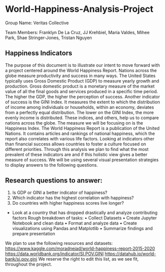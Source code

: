 # World-Happiness-Analysis-Project

Group Name: Veritas Collective

Team Members:  Franklyn De La Cruz, JJ Krehbiel, Maria Valdes, Mihee Park, Shae Stringer-Jones, Tristan Nguyen
 
## Happiness Indicators
The purpose of this document is to illustrate our intent to move forward with a project centered around the World Happiness Report. Nations across the globe measure productivity and success in many ways. The United States typically uses Gross Domestic Product (GDP) to measure yearly growth and production. Gross domestic product is a monetary measure of the market value of all the final goods and services produced in a specific time period. The higher the GDP, the higher the perception of success. Another indicator of success is the GINI Index. It measures the extent to which the distribution of income among individuals or households, within an economy, deviates from a perfectly equal distribution. The lower on the GINI Index, the more evenly income is distributed. These indices, and others, help us to compare nations across the globe. 
 	The measure we will be focusing on is the Happiness Index. The World Happiness Report is a publication of the United Nations. It contains articles and rankings of national happiness, which the report also correlates with various life factors. Looking at indicators other than financial success allows countries to foster a culture focused on different priorities. Through this analysis we plan to find what the most prevalent of these indicators are and if this holistic view gives a better measure of success.  We will be using several visual presentation strategies to display answers to the following questions. 

## Research questions to answer: 
1.	Is GDP or GINI a better indicator of happiness?
2.	Which indicator has the highest correlation with happiness?
3.	Do countries with higher happiness scores live longer?
* Look at a country that has dropped drastically and analyze contributing factors 
Rough breakdown of tasks:
•	Collect Datasets
•	Create Jupyter Notebook and clean data
•	Format and analyze data 
•	Create visualizations using Pandas and Matplotlib
•	Summarize findings and prepare presentation
 
We plan to use the following resources and datasets:
https://www.kaggle.com/moradnejad/world-happiness-report-2015-2020
https://data.worldbank.org/indicator/SI.POV.GINI
https://datahub.io/world-bank/si.pov.gini
We reserve the right to edit this list, as we see fit, throughout the project.  
